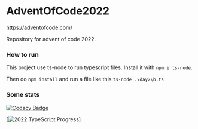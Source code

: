 # AdventOfCode2022

https://adventofcode.com/

Repository for advent of code 2022.

### How to run

This project use ts-node to run typescript files.
Install it with `npm i ts-node`.

Then do `npm install` and run a file like this `ts-node .\day2\b.ts`

### Some stats

[![Codacy Badge](https://app.codacy.com/project/badge/Grade/0f2d93a3d8ee4289be9e24f90ded74e3)](https://www.codacy.com/gh/f1tch-xyz/AdventOfCode2022/dashboard?utm_source=github.com&utm_medium=referral&utm_content=f1tch-xyz/AdventOfCode2022&utm_campaign=Badge_Grade)

[![2022 TypeScript Progress](https://img.shields.io/endpoint?url=https://raw.githubusercontent.com/f1tch-xyz/AdventOfCode2022/main/.github/badges/2022.json)]
